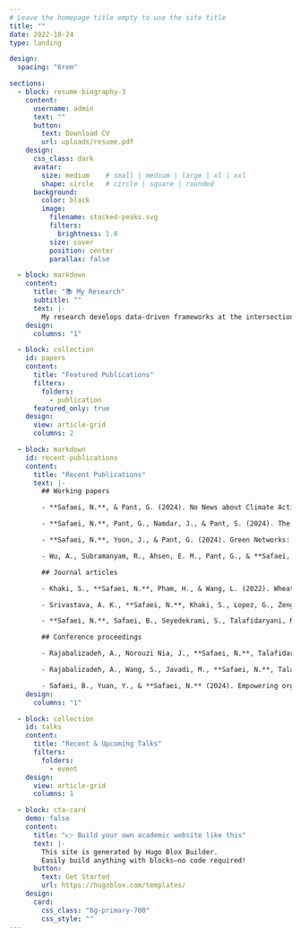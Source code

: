 ```yaml
---
# Leave the homepage title empty to use the site title
title: ""
date: 2022-10-24
type: landing

design:
  spacing: "6rem"

sections:
  - block: resume-biography-3
    content:
      username: admin
      text: ""
      button:
        text: Download CV
        url: uploads/resume.pdf
    design:
      css_class: dark
      avatar:
        size: medium    # small | medium | large | xl | xxl
        shape: circle   # circle | square | rounded
      background:
        color: black
        image:
          filename: stacked-peaks.svg
          filters:
            brightness: 1.0
          size: cover
          position: center
          parallax: false

  - block: markdown
    content:
      title: "📚 My Research"
      subtitle: ""
      text: |-
        My research develops data-driven frameworks at the intersection of innovation, corporate environmental sustainability, and organizational performance. I combine econometrics, machine learning, natural language processing, and network analytics to study how firms communicate, innovate, and respond to societal pressures such as climate change. Much of my work leverages unstructured and distributed data sources, including news, social media, and patents, to uncover insights that traditional datasets often miss. By applying causal inference and computational methods, I aim to advance academic knowledge while providing actionable intelligence for managers and policymakers.
    design:
      columns: "1"

  - block: collection
    id: papers
    content:
      title: "Featured Publications"
      filters:
        folders:
          - publication
      featured_only: true
    design:
      view: article-grid
      columns: 2

  - block: markdown
    id: recent-publications
    content:
      title: "Recent Publications"
      text: |-
        ## Working papers

        - **Safaei, N.**, & Pant, G. (2024). No News about Climate Action Is Good News for the Low-polluting Firm. *Production and Operations Management*. (R&R; resubmission planned Oct 2024). [Link](#)

        - **Safaei, N.**, Pant, G., Namdar, J., & Pant, S. (2024). The Green Ripple Effect: Unraveling Green Innovation Diffusion in Supply Chain Networks. Working paper. [Link](#)

        - **Safaei, N.**, Yoon, J., & Pant, G. (2024). Green Networks: How Corporate Alliances and Competitor Links Shape Future Green Job Investments. Working paper. [Link](#)

        - Wu, A., Subramanyam, R., Ahsen, E. M., Pant, G., & **Safaei, N.** (2025). Communicate for Green or Greenwashing? Evidence from Social Media Platforms. Work in progress. [Link](#)

        ## Journal articles

        - Khaki, S., **Safaei, N.**, Pham, H., & Wang, L. (2022). WheatNet: A lightweight convolutional neural network for high-throughput image-based wheat head detection and counting. *Neurocomputing, 489*, 78–89. [Link](#)

        - Srivastava, A. K., **Safaei, N.**, Khaki, S., Lopez, G., Zeng, W., Ewert, F., Rahimi, J., *et al.* (2021). Winter wheat yield prediction using convolutional neural networks from environmental and phenological data. *Scientific Reports, 12*(1), 3215. [Link](#)

        - **Safaei, N.**, Safaei, B., Seyedekrami, S., Talafidaryani, M., Masoud, A., Wang, S., Moqri, M., *et al.* (2022). E-CatBoost: An efficient machine learning framework for predicting ICU mortality using the eICU Collaborative Research Database. *PLOS ONE, 17*(5), e0262895. [Link](#)

        ## Conference proceedings

        - Rajabalizadeh, A., Norouzi Nia, J., **Safaei, N.**, Talafidaryani, M., Bijari, R., Zarindast, A., Moqri, M., *et al.* (2020). An exploratory analysis of Electronic Intensive Care Unit (eICU) Collaborative Research Database. In *Proceedings of the International Conference on Information Systems (ICIS)*. [Link](#)

        - Rajabalizadeh, A., Wang, S., Javadi, M., **Safaei, N.**, Talafidaryani, M., Li, Q., Moqri, M., *et al.* (2020). In-depth evaluation of APACHE scoring system using eICU database. In *Proceedings of the International Conference on Information Systems (ICIS)*. [Link](#)

        - Safaei, B., Yuan, Y., & **Safaei, N.** (2024). Empowering organizations through big data: A framework for digital resilience. In *Proceedings of the Americas Conference on Information Systems (AMCIS)*. [Link](#)
    design:
      columns: "1"

  - block: collection
    id: talks
    content:
      title: "Recent & Upcoming Talks"
      filters:
        folders:
          - event
    design:
      view: article-grid
      columns: 1

  - block: cta-card
    demo: false
    content:
      title: "👉 Build your own academic website like this"
      text: |-
        This site is generated by Hugo Blox Builder.
        Easily build anything with blocks—no code required!
      button:
        text: Get Started
        url: https://hugoblox.com/templates/
    design:
      card:
        css_class: "bg-primary-700"
        css_style: ""
---
```

